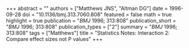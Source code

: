 +++
abstract = ""
authors = ["Matthews JNS", "Altman DG"]
date = 1996-09-28
doi = "10.1136/bmj.313.7060.808"
featured = false
math = true
highlight = true
publication = "*BMJ* 1996; 313:808"
publication_short = "*BMJ* 1996; 313:808"
publication_types = ["2"]
summary = "*BMJ* 1996; 313:808"
tags = ["Matthews"]
title = "Statistics Notes: Interaction 2: Compare effect sizes not P values"
+++

